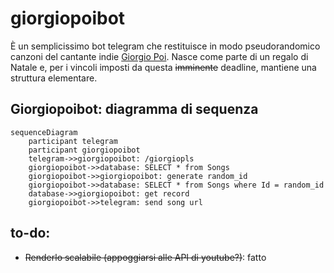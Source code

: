 # giorgiopoibot

È un semplicissimo bot telegram che restituisce in modo pseudorandomico canzoni del cantante indie [Giorgio Poi](https://it.wikipedia.org/wiki/Giorgio_Poi). Nasce come parte di un regalo di Natale e, per i vincoli imposti da questa <del>imminente</del> deadline, mantiene una struttura elementare.
## Giorgiopoibot: diagramma di sequenza
```mermaid
sequenceDiagram
    participant telegram
    participant giorgiopoibot
    telegram->>giorgiopoibot: /giorgiopls
    giorgiopoibot->>database: SELECT * from Songs
    giorgiopoibot->>giorgiopoibot: generate random_id
    giorgiopoibot->>database: SELECT * from Songs where Id = random_id
    database->>giorgiopoibot: get record
    giorgiopoibot->>telegram: send song url
```


## to-do:
* ~~Renderlo scalabile (appoggiarsi alle API di youtube?)~~: fatto
